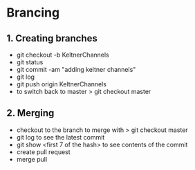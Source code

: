# Brancing
## 1. Creating branches

- git checkout -b KeltnerChannels
- git status
- git commit -am "adding keltner channels"
- git log
- git push origin KeltnerChannels
- to switch back to master > git checkout master

## 2. Merging

- checkout to the branch to merge with > git checkout master
- git log to see the latest commit
- git show <first 7 of the hash> to see contents of the commit
- create pull request
- merge pull